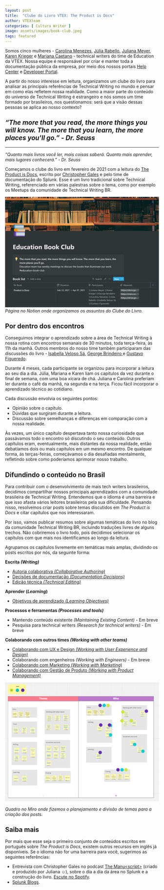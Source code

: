 ```yaml
---
layout: post
title:  "Clube do Livro VTEX: The Product is Docs"
author: VTEXteam
categories: [ Cultura Writer ]
image: assets/images/book-club.jpeg
tags: featured
---
```


Somos cinco mulheres - [Carolina Menezes](https://www.linkedin.com/in/carolinamnz/), [Júlia Rabello](https://www.linkedin.com/in/juliarabello/), [Juliana Meyer](https://www.linkedin.com/in/oijulianameyer/), [Karen Krieger](https://www.linkedin.com/in/karen-krieger-derraik/) e [Mariana Caetano](https://www.linkedin.com/in/marianacaetanop/) - technical writers do time de Education da VTEX. Nossa equipe é responsável por criar e manter toda a documentação pública da empresa, por meio dos nossos portais [Help Center](https://help.vtex.com/) e [Developer Portal](developers.vtex.com). 

A partir do nosso interesse em leitura, organizamos um clube do livro para analisar as principais referências de Technical Writing no mundo e pensar em como elas refletem nossa realidade. Como a maior parte do conteúdo do universo de Technical Writing é estrangeiro e nós somos um time formado por brasileiros, nos questionamos: será que a visão dessas pessoas se aplica ao nosso contexto?


## _“The more that you read, the more things you will know. The more that you learn, the more places you'll go.” - Dr. Seuss_
________________________________________________________________________________
_“Quanto mais livros você ler, mais coisas saberá. Quanto mais aprender, mais lugares conhecerá.” - Dr. Seuss_

Começamos o clube do livro em fevereiro de 2021 com a leitura do [The Product is Docs](https://www.splunk.com/en_us/blog/splunklife/the-product-is-docs.html), escrito por [Christopher Gales](https://www.splunk.com/en_us/blog/author/cgales.html) e pelo time de documentação do Splunk. Esse é um livro tradicional sobre Technical Writing, referenciado em várias palestras sobre o tema, como por exemplo os Meetups da comunidade de Technical Writing BR.


![VTEX Education team - Clube do livro](/assets/images/book-club-notion.png)
_Página no Notion onde organizamos os assuntos do Clube do Livro._


## Por dentro dos encontros

Conseguimos integrar o aprendizado sobre a área de Technical Writing à nossa rotina com encontros semanais de 30 minutos, toda terça-feira, às 11h da manhã. Outros membros do nosso time também participaram das discussões do livro - [Isabella Veloso Sá](https://www.linkedin.com/in/isabellaveloso/), [George Brindeiro ](https://www.linkedin.com/in/georgebrindeiro/)e [Gustavo Figueredo](https://www.linkedin.com/in/gustavo-figueredo-912720127/). 

Durante 4 meses, cada participante se organizou para incorporar a leitura ao seu dia a dia.  Júlia, Mariana e Karen liam os capítulos da vez durante o final de semana, com uma boa xícara de chá. Juliana e Carolina preferiam ler durante o café da manhã, na segunda e na terça. Ficou fácil incorporar o aprendizado técnico ao cotidiano. 

Cada discussão envolvia os seguintes pontos:

* Opinião sobre o  capítulo.
* Dúvidas que surgiram durante a leitura. 
* Discussão sobre semelhanças e diferenças em comparação com a nossa realidade.

Às vezes, um único capítulo despertava tanto nossa curiosidade que passávamos todo o encontro só discutindo o seu conteúdo. Outros capítulos eram, eventualmente, mais distantes da nossa realidade, então debatíamos dois ou mais  capítulos em um mesmo encontro. De qualquer forma, às terças-feiras, começávamos o dia desafiadas mentalmente, refletindo sobre como poderíamos aprimorar nosso trabalho.  


## Difundindo o conteúdo no Brasil

Para contribuir com o desenvolvimento de mais tech writers brasileiros, decidimos compartilhar nossos principais aprendizados com a comunidade brasileira de Technical Writing. Entendemos que o idioma é uma barreira e que isso afasta vários leitores brasileiros pela sua dificuldade. Pensando nisso, resolvemos criar posts sobre temas discutidos em _The Product is Docs_ e citar capítulos que nos interessaram. 

Por isso, vamos publicar resumos sobre algumas temáticas do livro no blog da comunidade Technical Writing BR, incluindo traduções livres de alguns trechos. Não cobriremos o livro todo, pois decidimos selecionar os capítulos com que mais nos identificamos ao longo da leitura.

Agrupamos os capítulos livremente em temáticas mais amplas, dividindo os posts escritos por nós, da seguinte forma:

**Escrita _(Writing)_**

* [Autoria colaborativa _(Collaborative Authoring)_](https://techwriting.com.br/VTEX-book-club-autoria-colaborativa/)  
* [Decisões de documentação _(Documentation Decisions)_](https://techwriting.com.br/VTEX-book-club-decisoes-documentacao/)  
* [Edição técnica _(Technical Editing)_](https://techwriting.com.br/VTEX-book-club-edicao-tecnica) 

**Aprender (_Learning_)**

* [Objetivos de aprendizado _(Learning Objectives)_](https://techwriting.com.br/VTEX-book-club-aprendizado/)

**Processos e ferramentas _(Processes and tools)_**

* Mantendo conteúdo existente _(Maintaining Existing Content)_ - Em breve
* Pesquisa para technical writers _(Research for technical writers)_ - Em breve

**Colaborando com outros times _(Working with other teams)_**

* [Colaborando com UX e Design _(Working with User Experience and Design)_](https://techwriting.com.br/VTEX-book-club-colaborando-ux-design/)
* Colaborando com engenheiros _(Working with Engineers)_ - Em breve
* [Colaborando com Marketing (_Working with Marketing_)](https://techwriting.com.br/VTEX-book-club-colaborando-marketing/)
* [Colaborando com Gestão de Produto _(Working with Product Management)_](https://techwriting.com.br/VTEX-book-club-colaborando-gestao-produto/)


![VTEX Education team - Quadro no Miro](/assets/images/book-club-miro.png)

_Quadro no Miro onde fizemos o planejamento e divisão de temas para a criação dos posts._


## Saiba mais

Por mais que esse seja o primeiro conjunto de conteúdos escritos em português sobre _The Product is Docs_, existem outros recursos em inglês já disponíveis. Se o idioma não for uma barreira para você, sugerimos as seguintes referências:

* Entrevista com Christopher Gales no podcast [The Manu&lt;script&gt;](https://themanuscript.co/) (criado e produzido por Juliana ☺️), sobre o dia a dia da área no Splunk e a construção do livro. [Escute no Spotify](https://open.spotify.com/episode/7cjKyKjtBR9lqLE2ujbBi1). 
* [Splunk Blogs](https://www.splunk.com/en_us/blog).

